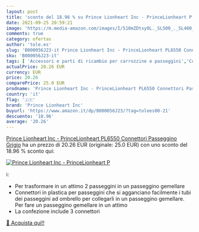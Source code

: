 ```yaml
---
layout: post
title: 'sconto del 18.96 % su Prince Lionheart Inc - PrinceLionheart P  '
date: 2021-09-25 20:59:21
image: 'https://m.media-amazon.com/images/I/510mZDtxy0L._SL500_._SL400_.jpg'
comments: true
category: ofertas
author: 'tole.es'
slug: 'B000056J23-it Prince Lionheart Inc - PrinceLionheart PL6550 Connettori...'
sku: 'B000056J23-it'
tags: [ 'Accessori e parti di ricambio per carrozzine e passeggini','Connettori per passeggini','Passeggini, carrozzine e accessori','Prima Infanzia','Prima infanzia','prince lionheart inc', ]
actualPrice: 20.26 EUR
currency: EUR
price: 20.26
comparePrice: 25.0 EUR
prodname: 'Prince Lionheart Inc - PrinceLionheart PL6550 Connettori Passeggino  Grigio'
country: 'it'
flag: '🇮🇹'
brand: 'Prince Lionheart Inc'
buyurl: 'https://www.amazon.it/dp/B000056J23/?tag=tolees00-21'
descuento: '18.96'
average: '20.26'
---
```


[Prince Lionheart Inc - PrinceLionheart PL6550 Connettori Passeggino  Grigio](https://www.amazon.it/dp/B000056J23/?tag=tolees00-21) ha un prezzo di 20.26 EUR (originale: 25.0 EUR) con uno sconto del 18.96 % sconto qui:

[![Prince Lionheart Inc - PrinceLionheart P](https://m.media-amazon.com/images/I/510mZDtxy0L._SL500_._SL400_.jpg)](https://www.amazon.it/dp/B000056J23/?tag=tolees00-21)

ℹ️:

- Per trasformare in un attimo 2 passeggini in un passeggino gemellare
- Connettori in plastica per passeggini che si agganciano facilmente i tubi dei passeggini ad ombrello per collegarli in un passeggino gemellare. Per fare un passeggino gemellare in un attimo
- La confezione include 3 connettori

[🛒 Acquista qui!!](https://www.amazon.it/dp/B000056J23/?tag=tolees00-21)
